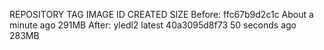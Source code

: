 REPOSITORY               TAG                 IMAGE ID            CREATED              SIZE
Before:
<none>                   <none>              ffc67b9d2c1c        About a minute ago   291MB
After:
yledl2                   latest              40a3095d8f73        50 seconds ago      283MB
